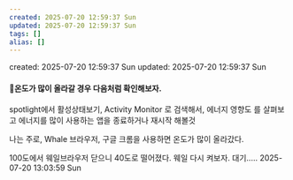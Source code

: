 ```yaml
---
created: 2025-07-20 12:59:37 Sun
updated: 2025-07-20 12:59:37 Sun
tags: []
alias: []
---
```


created: 2025-07-20 12:59:37 Sun
updated: 2025-07-20 12:59:37 Sun

#### 온도가 많이 올라갈 경우 다음처럼 확인해보자.

spotlight에서  활성상태보기, Activity Monitor 로 검색해서,
에너지 영향도 를 살펴보고 에너지를 많이 사용하는 앱을 종료하거나 재시작 해볼것

나는 주로, Whale 브라우저, 구글 크롬을 사용하면 온도가 많이 올라갔다.

100도에서 웨일브라우저 닫으니 40도로 떨어졌다.
웨일 다시 켜보자.
대기.....
2025-07-20 13:03:59 Sun



